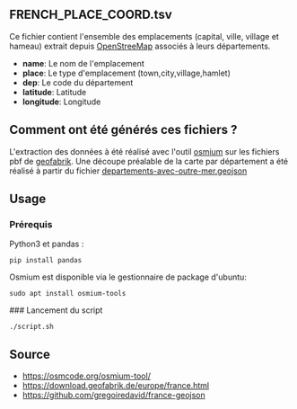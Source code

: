 ## FRENCH_PLACE_COORD.tsv

Ce fichier contient l'ensemble des emplacements (capital, ville, village et hameau) extrait depuis [OpenStreeMap](https://download.geofabrik.de/europe/france.html) associés à leurs départements. 

- **name**: Le nom de l'emplacement 
- **place**: Le type d'emplacement (town,city,village,hamlet)
- **dep**: Le code du département 
- **latitude**: Latitude 
- **longitude**: Longitude

## Comment ont été générés ces fichiers ?
L'extraction des données à été réalisé avec l'outil [osmium](https://osmcode.org/osmium-tool/) sur les fichiers pbf de [geofabrik](https://download.geofabrik.de/europe/france.html).
Une découpe préalable de la carte par département a été réalisé à partir du fichier [departements-avec-outre-mer.geojson](https://github.com/gregoiredavid/france-geojson/blob/master/departements-avec-outre-mer.geojson)

## Usage 
### Prérequis 
Python3 et pandas :

    pip install pandas 

Osmium est disponible via le gestionnaire de package d'ubuntu:

    sudo apt install osmium-tools

### Lancement du script 

    ./script.sh 


## Source 

- https://osmcode.org/osmium-tool/
- https://download.geofabrik.de/europe/france.html
- https://github.com/gregoiredavid/france-geojson
